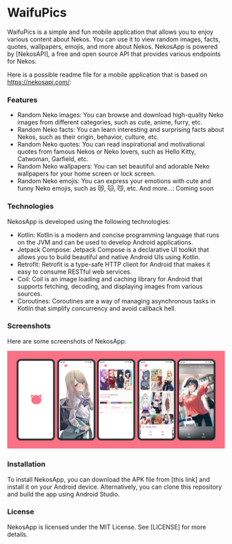 

# WaifuPics
WaifuPics is a simple and fun mobile application that allows you to enjoy various content about Nekos. You can use it to view random images, facts, quotes, wallpapers, emojis, and more about Nekos. NekosApp is powered by [NekosAPI], a free and open source API that provides various endpoints for Nekos.

Here is a possible readme file for a mobile application that is based on https://nekosapi.com/:
### Features
* Random Neko images: You can browse and download high-quality Neko images from different categories, such as cute, anime, furry, etc.
* Random Neko facts: You can learn interesting and surprising facts about Nekos, such as their origin, behavior, culture, etc.
* Random Neko quotes: You can read inspirational and motivational quotes from famous Nekos or Neko lovers, such as Hello Kitty, Catwoman, Garfield, etc.
* Random Neko wallpapers: You can set beautiful and adorable Neko wallpapers for your home screen or lock screen.
* Random Neko emojis: You can express your emotions with cute and funny Neko emojis, such as 😻, 🐱, 😼, etc.
And more…: Coming soon
### Technologies
NekosApp is developed using the following technologies:

* Kotlin: Kotlin is a modern and concise programming language that runs on the JVM and can be used to develop Android applications.
* Jetpack Compose: Jetpack Compose is a declarative UI toolkit that allows you to build beautiful and native Android UIs using Kotlin.
* Retrofit: Retrofit is a type-safe HTTP client for Android that makes it easy to consume RESTful web services.
* Coil: Coil is an image loading and caching library for Android that supports fetching, decoding, and displaying images from various sources.
* Coroutines: Coroutines are a way of managing asynchronous tasks in Kotlin that simplify concurrency and avoid callback hell.

### Screenshots
Here are some screenshots of NekosApp:

![](images/screenshots.png)

### Installation
To install NekosApp, you can download the APK file from [this link] and install it on your Android device. Alternatively, you can clone this repository and build the app using Android Studio.

### License
NekosApp is licensed under the MIT License. See [LICENSE] for more details.